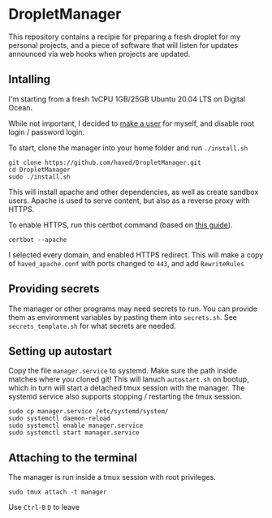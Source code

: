 # DropletManager

This repository contains a recipie for preparing a fresh droplet for my personal projects,
and a piece of software that will listen for updates announced via web hooks when projects are updated.

## Intalling

I'm starting from a fresh 1vCPU 1GB/25GB Ubuntu 20.04 LTS on Digital Ocean.

While not important, I decided to [make a user](./MakeUser.md) for myself, and disable root login / password login.

To start, clone the manager into your home folder and run `./install.sh`
```
git clone https://github.com/haved/DropletManager.git
cd DropletManager
sudo ./install.sh
```

This will install apache and other dependencies, as well as create sandbox users.
Apache is used to serve content, but also as a reverse proxy with HTTPS.

To enable HTTPS, run this certbot command (based on [this guide](https://www.digitalocean.com/community/tutorials/how-to-secure-apache-with-let-s-encrypt-on-ubuntu-20-04)).
```
certbot --apache
```
I selected every domain, and enabled HTTPS redirect. This will make a copy of `haved_apache.conf` with ports changed to `443`, and add `RewriteRules`

## Providing secrets

The manager or other programs may need secrets to run. You can provide them as environment variables
by pasting them into `secrets.sh`. See `secrets_template.sh` for what secrets are needed.

## Setting up autostart
Copy the file `manager.service` to systemd. Make sure the path inside matches where you cloned git!
This will lanuch `autostart.sh` on bootup, which in turn will start a detached tmux session with the manager.
The systemd service also supports stopping / restarting the tmux session.
```
sudo cp manager.service /etc/systemd/system/
sudo systemctl daemon-reload
sudo systemctl enable manager.service
sudo systemctl start manager.service
```

## Attaching to the terminal
The manager is run inside a tmux session with root privileges.
```
sudo tmux attach -t manager
```
Use `Ctrl-B` `D` to leave
